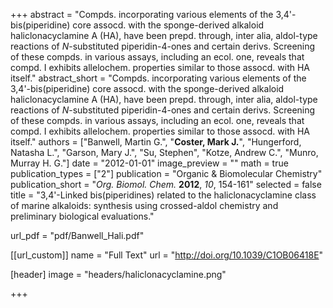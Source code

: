 +++
abstract = "Compds. incorporating various elements of the 3,4'-bis(piperidine) core assocd. with the sponge-derived alkaloid haliclonacyclamine A (HA), have been prepd. through, inter alia, aldol-type reactions of _N_-substituted piperidin-4-ones and certain derivs.  Screening of these compds. in various assays, including an ecol. one, reveals that compd. I exhibits allelochem. properties similar to those assocd. with HA itself."
abstract_short = "Compds. incorporating various elements of the 3,4'-bis(piperidine) core assocd. with the sponge-derived alkaloid haliclonacyclamine A (HA), have been prepd. through, inter alia, aldol-type reactions of _N_-substituted piperidin-4-ones and certain derivs.  Screening of these compds. in various assays, including an ecol. one, reveals that compd. I exhibits allelochem. properties similar to those assocd. with HA itself."
authors = ["Banwell, Martin G.", "**Coster, Mark J.**", "Hungerford, Natasha L.", "Garson, Mary J.", "Su, Stephen", "Kotze, Andrew C.", "Munro, Murray H. G."]
date = "2012-01-01"
image_preview = ""
math = true
publication_types = ["2"]
publication = "Organic & Biomolecular Chemistry"
publication_short = "_Org. Biomol. Chem._ **2012**, _10_, 154-161"
selected = false
title = "3,4'-Linked bis(piperidines) related to the haliclonacyclamine class of marine alkaloids: synthesis using crossed-aldol chemistry and preliminary biological evaluations."

url_pdf = "pdf/Banwell_Hali.pdf"

[[url_custom]]
  name = "Full Text"
  url = "http://doi.org/10.1039/C1OB06418E"

[header]
image = "headers/haliclonacyclamine.png"


+++
